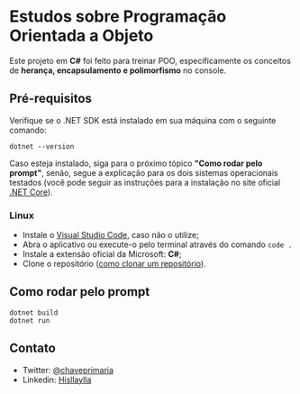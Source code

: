 # Estudos sobre Programação Orientada a Objeto

Este projeto em **C#** foi feito para treinar POO, especificamente os conceitos de **herança, encapsulamento e polimorfismo** no console.

## Pré-requisitos
Verifique se o .NET SDK está instalado em sua máquina com o seguinte comando:
```
dotnet --version
```
Caso esteja instalado, siga para o próximo tópico **"Como rodar pelo prompt"**, senão, segue a explicação para os dois sistemas operacionais testados (você pode seguir as instruções para a instalação no site oficial [.NET Core](https://dotnet.microsoft.com/download/dotnet-core)). 

### Linux
- Instale o [Visual Studio Code](https://code.visualstudio.com/), caso não o utilize;
- Abra o aplicativo ou execute-o pelo terminal através do comando ```code .```
- Instale a extensão oficial da Microsoft: **C#**;
- Clone o repositório ([como clonar um repositório](https://docs.github.com/pt/repositories/creating-and-managing-repositories/cloning-a-repository)).

## Como rodar pelo prompt
```
dotnet build
dotnet run
```

## Contato
- Twitter: [@chaveprimaria](https://twitter.com/chaveprimaria)
- Linkedin: [Hisllaylla](https://www.linkedin.com/in/hisllaylla/)
